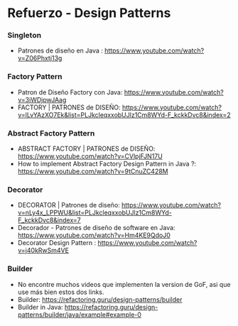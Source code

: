 # Refuerzo - Design Patterns

### Singleton 
- Patrones de diseño en Java : https://www.youtube.com/watch?v=Z06Phxtj13g

### Factory Pattern
- Patron de Diseño Factory con Java: https://www.youtube.com/watch?v=3iWDjpwJAag
- FACTORY | PATRONES de DISEÑO: https://www.youtube.com/watch?v=lLvYAzXO7Ek&list=PLJkcleqxxobUJlz1Cm8WYd-F_kckkDvc8&index=2

### Abstract Factory Pattern

- ABSTRACT FACTORY | PATRONES de DISEÑO: https://www.youtube.com/watch?v=CVlpjFJN17U
- How to implement Abstract Factory Design Pattern in Java ?: https://www.youtube.com/watch?v=9tCnuZC428M

### Decorator

- DECORATOR | Patrones de diseño: https://www.youtube.com/watch?v=nLy4x_LPPWU&list=PLJkcleqxxobUJlz1Cm8WYd-F_kckkDvc8&index=7
- Decorador - Patrones de diseño de software en Java: https://www.youtube.com/watch?v=Hm4KE9QdoJ0
- Decorator Design Pattern : https://www.youtube.com/watch?v=j40kRwSm4VE


### Builder
- No encontre muchos videos que implementen la version de GoF, asi que use más bien estos dos links.
- Builder: https://refactoring.guru/design-patterns/builder
- Builder in Java: https://refactoring.guru/design-patterns/builder/java/example#example-0
